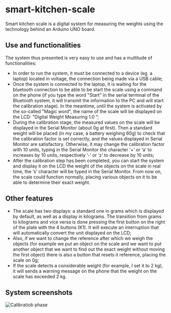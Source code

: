 # smart-kitchen-scale
Smart kitchen scale is a digital system for measuring the weights using the technology behind an Arduino UNO board.
## Use and functionalities
The system thus presented is very easy to use and has a multitude of functionalities:
- In order to run the system, it must be connected to a device (eg. a laptop) located in
voltage, the connection being made via a USB cable;
- Once the system is connected to the laptop, it is waiting for the bluetooth connection to be able to be
start the scale using a command on the phone (if you type the word "Start" in
the serial terminal of the Bluetooth system, it will transmit the information to the PC and will
start the calibration stage). In the meantime, until the system is activated by the so-called
"Magic word", the name of the scale will be displayed on the LCD: "Digital Weight Measuring
1.0 ”;
- During the calibration stage, the measured values ​​on the scale will be displayed in the Serial Monitor
(about 0g at first). Then a standard weight will be placed (in my case, a battery
weighing 60g) to check that the calibration factor is set correctly, and
the values ​​displayed in Serial Monitor are satisfactory. Otherwise, it may change
the calibration factor with 10 units, typing in the Serial Monitor the character ‘+’ or ‘a’ to
increases by 10 units, respectively ‘-’ or ‘z’ to decrease by 10 units;
- After the calibration step has been completed, you can start the system and display it on the LCD
the weight of the objects on the scale in real time, the ‘s’ character will be typed in the Serial Monitor.
From now on, the scale could function normally, placing various objects on it
to be able to determine their exact weight.
## Other features
- The scale has two displays: a standard one in grams which is displayed by default,
as well as a display in kilograms. The transition from grams to kilograms and vice versa is done
pressing the first button on the right of the plate with the 4 buttons (K1). It will execute
an interruption that will automatically convert the unit displayed on the LCD;
- Also, if we want to change the reference after which we weigh the objects (for example
we put an object on the scale and we want to put another object that we want to find out
the exact weight without moving the first object) there is also a button that resets it
reference, placing the scale on 0g;
- If the scale detects a considerable weight (for example, I set it to 2 kg), it will
sends a warning message on the phone that the weight on the scale has exceeded 2 kg.
## System screenshots
![Calibratiob phase](https://i.pinimg.com/564x/af/31/f5/af31f54ec41988b56c77eb6c72a83800.jpg)

